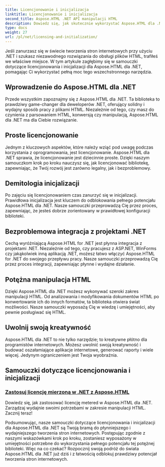 ```yaml
---
title: Licencjonowanie i inicjalizacja
linktitle: Licencjonowanie i inicjalizacja
second_title: Aspose.HTML .NET API manipulacji HTML
description: Dowiedz się, jak skutecznie wykorzystać Aspose.HTML dla .NET dzięki naszym kompleksowym samouczkom dotyczącym licencjonowania i inicjalizacji. Odkryj pełny potencjał tego narzędzia.
type: docs
weight: 27
url: /pl/net/licensing-and-initialization/
---
```


Jeśli zanurzasz się w świecie tworzenia stron internetowych przy użyciu .NET i szukasz niezawodnego rozwiązania do obsługi plików HTML, trafiłeś we właściwe miejsce. W tym artykule zagłębimy się w samouczki dotyczące licencjonowania i inicjalizacji dla Aspose.HTML dla .NET, pomagając Ci wykorzystać pełną moc tego wszechstronnego narzędzia.

## Wprowadzenie do Aspose.HTML dla .NET

Przede wszystkim zapoznajmy się z Aspose.HTML dla .NET. Ta biblioteka to prawdziwy game-changer dla deweloperów .NET, oferujący solidny i wydajny sposób pracy z plikami HTML. Niezależnie od tego, czy masz do czynienia z parsowaniem HTML, konwersją czy manipulacją, Aspose.HTML dla .NET ma dla Ciebie rozwiązanie. 

## Proste licencjonowanie

Jednym z kluczowych aspektów, które należy wziąć pod uwagę podczas korzystania z oprogramowania, jest licencjonowanie. Aspose.HTML dla .NET sprawia, że licencjonowanie jest dziecinnie proste. Dzięki naszym samouczkom krok po kroku nauczysz się, jak licencjonować bibliotekę, zapewniając, że Twój rozwój jest zarówno legalny, jak i bezproblemowy. 

## Demitologia inicjalizacji

Po zajęciu się licencjonowaniem czas zanurzyć się w inicjalizacji. Prawidłowa inicjalizacja jest kluczem do odblokowania pełnego potencjału Aspose.HTML dla .NET. Nasze samouczki przeprowadzą Cię przez proces, zapewniając, że jesteś dobrze zorientowany w prawidłowej konfiguracji biblioteki. 

## Bezproblemowa integracja z projektami .NET

Cechą wyróżniającą Aspose.HTML for .NET jest płynna integracja z projektami .NET. Niezależnie od tego, czy pracujesz z ASP.NET, WinForms czy jakąkolwiek inną aplikacją .NET, możesz łatwo włączyć Aspose.HTML for .NET do swojego przepływu pracy. Nasze samouczki przeprowadzą Cię przez proces integracji, zapewniając płynne i wydajne działanie.

## Potężna manipulacja HTML

Dzięki Aspose.HTML dla .NET możesz wykonywać szeroki zakres manipulacji HTML. Od analizowania i modyfikowania dokumentów HTML po konwertowanie ich do innych formatów, ta biblioteka otwiera świat możliwości. Nasze samouczki wyposażą Cię w wiedzę i umiejętności, aby pewnie posługiwać się HTML.

## Uwolnij swoją kreatywność

Aspose.HTML dla .NET to nie tylko narzędzie; to kreatywne płótno dla programistów internetowych. Możesz uwolnić swoją kreatywność i budować oszałamiające aplikacje internetowe, generować raporty i wiele więcej. Jedynym ograniczeniem jest Twoja wyobraźnia.

## Samouczki dotyczące licencjonowania i inicjalizacji
### [Zastosuj licencję mierzoną w .NET z Aspose.HTML](./apply-metered-license/)
Dowiedz się, jak zastosować licencję metered w Aspose.HTML dla .NET. Zarządzaj wydajnie swoimi potrzebami w zakresie manipulacji HTML. Zacznij teraz!

Podsumowując, nasze samouczki dotyczące licencjonowania i inicjalizacji dla Aspose.HTML dla .NET są Twoją bramą do płynniejszego i wydajniejszego tworzenia stron internetowych. Postępując zgodnie z naszymi wskazówkami krok po kroku, zostaniesz wyposażony w umiejętności potrzebne do wykorzystania pełnego potencjału tej potężnej biblioteki. Więc na co czekać? Rozpocznij swoją podróż do świata Aspose.HTML dla .NET już dziś i z łatwością odblokuj prawdziwy potencjał tworzenia stron internetowych.